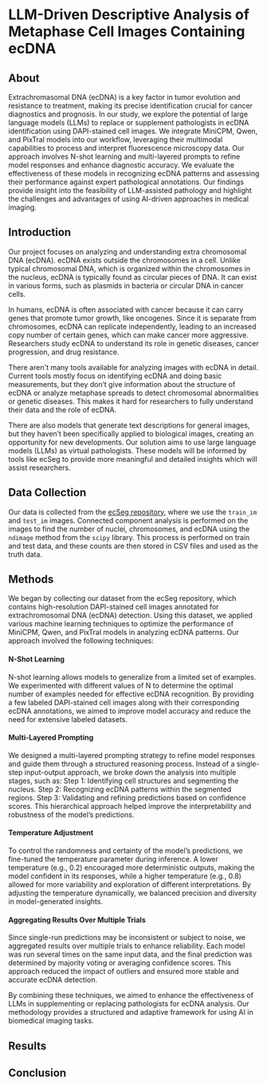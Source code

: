 # LLM-Driven Descriptive Analysis of Metaphase Cell Images Containing ecDNA

## About
Extrachromasomal DNA (ecDNA) is a key factor in tumor evolution and resistance to treatment, making its precise identification crucial for cancer diagnostics and prognosis. In our study, we explore the potential of large language models (LLMs) to replace or supplement pathologists in ecDNA identification using DAPI-stained cell images. We integrate MiniCPM, Qwen, and PixTral models into our workflow, leveraging their multimodal capabilities to process and interpret fluorescence microscopy data. Our approach involves N-shot learning and multi-layered prompts to refine model responses and enhance diagnostic accuracy. We evaluate the effectiveness of these models in recognizing ecDNA patterns and assessing their performance against expert pathological annotations. Our findings provide insight into the feasibility of LLM-assisted  pathology and highlight the challenges and advantages of using AI-driven approaches in medical imaging.
## Introduction
Our project focuses on analyzing and understanding extra chromosomal DNA (ecDNA). ecDNA exists outside the chromosomes in a cell. Unlike typical chromosomal DNA, which is organized within the chromosomes in the nucleus, ecDNA is typically found as circular pieces of DNA. It can exist in various forms, such as plasmids in bacteria or circular DNA in cancer cells.

In humans, ecDNA is often associated with cancer because it can carry genes that promote tumor growth, like oncogenes. Since it is separate from chromosomes, ecDNA can replicate independently, leading to an increased copy number of certain genes, which can make cancer more aggressive. Researchers study ecDNA to understand its role in genetic diseases, cancer progression, and drug resistance.

There aren't many tools available for analyzing images with ecDNA in detail. Current tools mostly focus on identifying ecDNA and doing basic measurements, but they don’t give information about the structure of ecDNA or analyze metaphase spreads to detect chromosomal abnormalities or genetic diseases. This makes it hard for researchers to fully understand their data and the role of ecDNA.

There are also models that generate text descriptions for general images, but they haven’t been specifically applied to biological images, creating an opportunity for new developments. Our solution aims to use large language models (LLMs) as virtual pathologists. These models will be informed by tools like ecSeg to provide more meaningful and detailed insights which will assist researchers.
## Data Collection
Our data is collected from the <a href="https://data.mendeley.com/datasets/m7n3zvg539/6">ecSeg repository</a>, where we use the `train_im` and `test_im` images. Connected component analysis is performed on the images to find the number of nuclei, chromosomes, and ecDNA using the `ndimage` method from the `scipy` library. This process is performed on train and test data, and these counts are then stored in CSV files and used as the truth data.

## Methods
We began by collecting our dataset from the ecSeg repository, which contains high-resolution DAPI-stained cell images annotated for extrachromosomal DNA (ecDNA) detection. Using this dataset, we applied various machine learning techniques to optimize the performance of MiniCPM, Qwen, and PixTral models in analyzing ecDNA patterns. Our approach involved the following techniques:

#### **N-Shot Learning**
N-shot learning allows models to generalize from a limited set of examples. We experimented with different values of N to determine the optimal number of examples needed for effective ecDNA recognition. By providing a few labeled DAPI-stained cell images along with their corresponding ecDNA annotations, we aimed to improve model accuracy and reduce the need for extensive labeled datasets.

#### **Multi-Layered Prompting**
We designed a multi-layered prompting strategy to refine model responses and guide them through a structured reasoning process. Instead of a single-step input-output approach, we broke down the analysis into multiple stages, such as:
Step 1: Identifying cell structures and segmenting the nucleus.
Step 2: Recognizing ecDNA patterns within the segmented regions.
Step 3: Validating and refining predictions based on confidence scores.
This hierarchical approach helped improve the interpretability and robustness of the model’s predictions.

#### **Temperature Adjustment**
To control the randomness and certainty of the model’s predictions, we fine-tuned the temperature parameter during inference. A lower temperature (e.g., 0.2) encouraged more deterministic outputs, making the model confident in its responses, while a higher temperature (e.g., 0.8) allowed for more variability and exploration of different interpretations. By adjusting the temperature dynamically, we balanced precision and diversity in model-generated insights.

#### **Aggregating Results Over Multiple Trials**
Since single-run predictions may be inconsistent or subject to noise, we aggregated results over multiple trials to enhance reliability. Each model was run several times on the same input data, and the final prediction was determined by majority voting or averaging confidence scores. This approach reduced the impact of outliers and ensured more stable and accurate ecDNA detection.

By combining these techniques, we aimed to enhance the effectiveness of LLMs in supplementing or replacing pathologists for ecDNA analysis. Our methodology provides a structured and adaptive framework for using AI in biomedical imaging tasks.

## Results

## Conclusion
 
